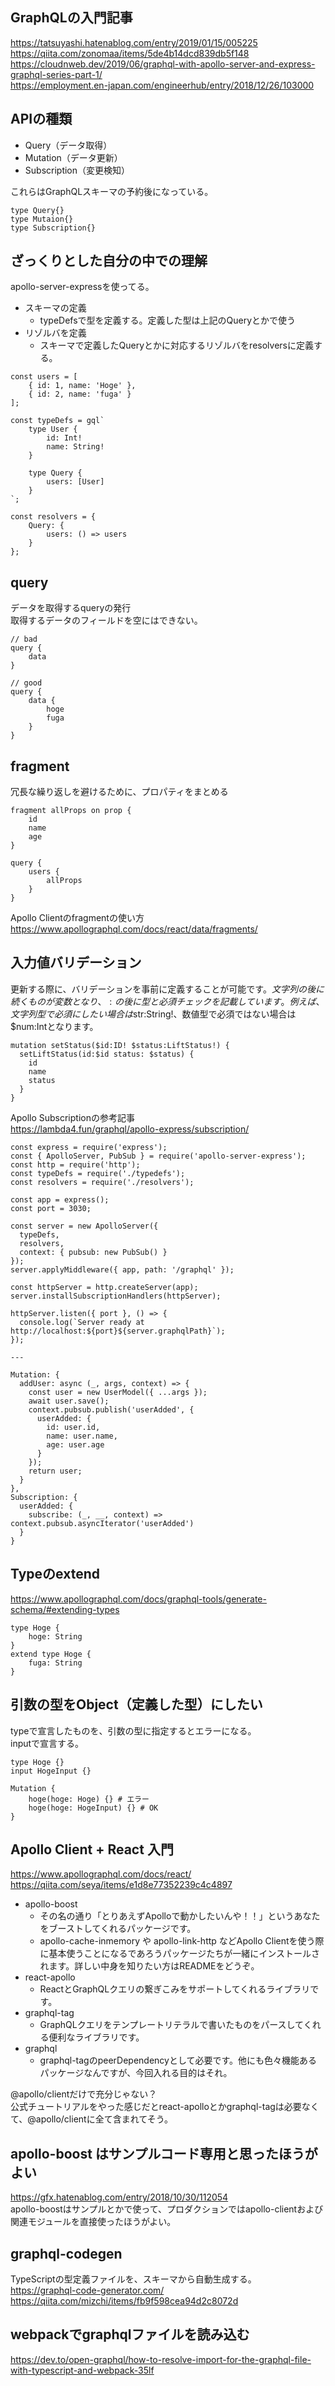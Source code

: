 ## GraphQLの入門記事
https://tatsuyashi.hatenablog.com/entry/2019/01/15/005225  
https://qiita.com/zonomaa/items/5de4b14dcd839db5f148  
https://cloudnweb.dev/2019/06/graphql-with-apollo-server-and-express-graphql-series-part-1/  
https://employment.en-japan.com/engineerhub/entry/2018/12/26/103000  

## APIの種類

- Query（データ取得）
- Mutation（データ更新）
- Subscription（変更検知）

これらはGraphQLスキーマの予約後になっている。  
```
type Query{}
type Mutaion{}
type Subscription{}
```

## ざっくりとした自分の中での理解
apollo-server-expressを使ってる。  

- スキーマの定義
	- typeDefsで型を定義する。定義した型は上記のQueryとかで使う
- リゾルバを定義
	- スキーマで定義したQueryとかに対応するリゾルバをresolversに定義する。

```
const users = [
	{ id: 1, name: 'Hoge' },
	{ id: 2, name: 'fuga' }
];

const typeDefs = gql`
	type User {
		id: Int!
		name: String!
	}
	
	type Query {
		users: [User]
	}
`;

const resolvers = {
	Query: {
		users: () => users
	}
};
```

## query
データを取得するqueryの発行  
取得するデータのフィールドを空にはできない。  
```
// bad
query {
	data
}

// good
query {
	data {
		hoge
		fuga
	}
}
```

## fragment
冗長な繰り返しを避けるために、プロパティをまとめる  
```
fragment allProps on prop {
	id
	name
	age
}

query {
	users {
		allProps
	}
}
```
Apollo Clientのfragmentの使い方  
https://www.apollographql.com/docs/react/data/fragments/  

## 入力値バリデーション
更新する際に、バリデーションを事前に定義することが可能です。$文字列の後に続くものが変数となり、:の後に型と必須チェックを記載しています。  
例えば、文字列型で必須にしたい場合は$str:String!、数値型で必須ではない場合は$num:Intとなります。  
```
mutation setStatus($id:ID! $status:LiftStatus!) {
  setLiftStatus(id:$id status: $status) {
    id
    name
    status
  }
}
```

Apollo Subscriptionの参考記事  
https://lambda4.fun/graphql/apollo-express/subscription/  

```
const express = require('express');
const { ApolloServer, PubSub } = require('apollo-server-express');
const http = require('http');
const typeDefs = require('./typedefs');
const resolvers = require('./resolvers');

const app = express();
const port = 3030;

const server = new ApolloServer({
  typeDefs,
  resolvers,
  context: { pubsub: new PubSub() }
});
server.applyMiddleware({ app, path: '/graphql' });

const httpServer = http.createServer(app);
server.installSubscriptionHandlers(httpServer);

httpServer.listen({ port }, () => {
  console.log(`Server ready at http://localhost:${port}${server.graphqlPath}`);
});

---

Mutation: {
  addUser: async (_, args, context) => {
    const user = new UserModel({ ...args });
    await user.save();
    context.pubsub.publish('userAdded', {
      userAdded: {
        id: user.id,
        name: user.name,
        age: user.age
      }
    });
    return user;
  }
},
Subscription: {
  userAdded: {
    subscribe: (_, __, context) => context.pubsub.asyncIterator('userAdded')
  }
}
```

## Typeのextend
https://www.apollographql.com/docs/graphql-tools/generate-schema/#extending-types  
```
type Hoge {
	hoge: String
}
extend type Hoge {
	fuga: String
}
```

## 引数の型をObject（定義した型）にしたい
typeで宣言したものを、引数の型に指定するとエラーになる。  
inputで宣言する。  
```
type Hoge {}
input HogeInput {}

Mutation {
	hoge(hoge: Hoge) {} # エラー
	hoge(hoge: HogeInput) {} # OK
}
```

## Apollo Client + React 入門
https://www.apollographql.com/docs/react/  
https://qiita.com/seya/items/e1d8e77352239c4c4897  

- apollo-boost
	- その名の通り「とりあえずApolloで動かしたいんや！！」というあなたをブーストしてくれるパッケージです。
	- apollo-cache-inmemory や apollo-link-http などApollo Clientを使う際に基本使うことになるであろうパッケージたちが一緒にインストールされます。詳しい中身を知りたい方はREADMEをどうぞ。
- react-apollo
	- ReactとGraphQLクエリの繋ぎこみをサポートしてくれるライブラリです。
- graphql-tag
	- GraphQLクエリをテンプレートリテラルで書いたものをパースしてくれる便利なライブラリです。
- graphql
	- graphql-tagのpeerDependencyとして必要です。他にも色々機能あるパッケージなんですが、今回入れる目的はそれ。

@apollo/clientだけで充分じゃない？  
公式チュートリアルをやった感じだとreact-apolloとかgraphql-tagは必要なくて、@apollo/clientに全て含まれてそう。

## apollo-boost はサンプルコード専用と思ったほうがよい
https://gfx.hatenablog.com/entry/2018/10/30/112054  
apollo-boostはサンプルとかで使って、プロダクションではapollo-clientおよび関連モジュールを直接使ったほうがよい。  

## graphql-codegen
TypeScriptの型定義ファイルを、スキーマから自動生成する。  
https://graphql-code-generator.com/  
https://qiita.com/mizchi/items/fb9f598cea94d2c8072d  

## webpackでgraphqlファイルを読み込む
https://dev.to/open-graphql/how-to-resolve-import-for-the-graphql-file-with-typescript-and-webpack-35lf  